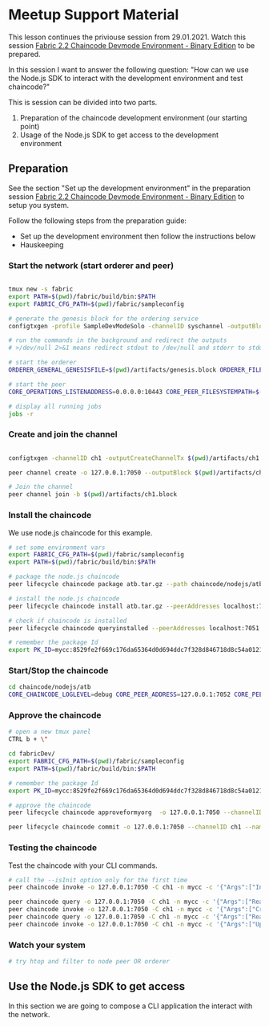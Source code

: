 # Meetup Support Material

This lesson continues the priviouse session from 29.01.2021. Watch this session [Fabric 2.2 Chaincode Devmode Environment - Binary Edition](fabric2DevMode.md) to be prepared.

In this session I want to answer the following question: "How can we use the Node.js SDK to interact with the development environment and test chaincode?"

This is session can be divided into two parts.

1. Preparation of the chaincode development environment (our starting point)  
2. Usage of the Node.js SDK to get access to the development environment

## Preparation
See the section "Set up the development environment" in the preparation session [Fabric 2.2 Chaincode Devmode Environment - Binary Edition](fabric2DevMode.md) to setup you system. 

Follow the following steps from the preparation guide:
- Set up the development environment then follow the instructions below
- Hauskeeping


### Start the network (start orderer and peer)
```bash

tmux new -s fabric
export PATH=$(pwd)/fabric/build/bin:$PATH
export FABRIC_CFG_PATH=$(pwd)/fabric/sampleconfig

# generate the genesis block for the ordering service
configtxgen -profile SampleDevModeSolo -channelID syschannel -outputBlock genesisblock -configPath $FABRIC_CFG_PATH -outputBlock $(pwd)/artifacts/genesis.block

# run the commands in the background and redirect the outputs
# >/dev/null 2>&1 means redirect stdout to /dev/null and stderr to stdout 

# start the orderer
ORDERER_GENERAL_GENESISFILE=$(pwd)/artifacts/genesis.block ORDERER_FILELEDGER_LOCATION=$(pwd)/data/orderer ORDERER_GENERAL_GENESISPROFILE=SampleDevModeSolo orderer > /dev/null 2>&1 &  

# start the peer
CORE_OPERATIONS_LISTENADDRESS=0.0.0.0:10443 CORE_PEER_FILESYSTEMPATH=$(pwd)/data/ FABRIC_LOGGING_SPEC=chaincode=debug CORE_PEER_CHAINCODELISTENADDRESS=0.0.0.0:7052 peer node start --peer-chaincodedev=true > /dev/null 2>&1 & 

# display all running jobs
jobs -r
```

### Create and join the channel
```bash

configtxgen -channelID ch1 -outputCreateChannelTx $(pwd)/artifacts/ch1.tx -profile SampleSingleMSPChannel -configPath $FABRIC_CFG_PATH

peer channel create -o 127.0.0.1:7050 --outputBlock $(pwd)/artifacts/ch1.block -c ch1 -f $(pwd)/artifacts/ch1.tx

# Join the channel
peer channel join -b $(pwd)/artifacts/ch1.block
```

### Install the chaincode
We use node.js chaincode for this example.

```bash
# set some environment vars
export FABRIC_CFG_PATH=$(pwd)/fabric/sampleconfig
export PATH=$(pwd)/fabric/build/bin:$PATH

# package the node.js chaincode
peer lifecycle chaincode package atb.tar.gz --path chaincode/nodejs/atb --lang node --label mycc

# install the node.js chaincode
peer lifecycle chaincode install atb.tar.gz --peerAddresses localhost:7051

# check if chaincode is installed
peer lifecycle chaincode queryinstalled --peerAddresses localhost:7051

# remember the package Id
export PK_ID=mycc:8529fe2f669c176da65364d0d694ddc7f328d846718d8c54a0121c500652e446
```
### Start/Stop the chaincode

```bash
cd chaincode/nodejs/atb
CORE_CHAINCODE_LOGLEVEL=debug CORE_PEER_ADDRESS=127.0.0.1:7052 CORE_PEER_TLS_ENABLED=false CORE_CHAINCODE_ID_NAME=$PK_ID ./node_modules/.bin/fabric-chaincode-node start --peer.address 127.0.0.1:7052
```

### Approve the chaincode

```bash
# open a new tmux panel
CTRL b + \" 

cd fabricDev/
export FABRIC_CFG_PATH=$(pwd)/fabric/sampleconfig
export PATH=$(pwd)/fabric/build/bin:$PATH

# remember the package Id
export PK_ID=mycc:8529fe2f669c176da65364d0d694ddc7f328d846718d8c54a0121c500652e446

# approve the chaincode 
peer lifecycle chaincode approveformyorg  -o 127.0.0.1:7050 --channelID ch1 --name mycc --version 1.0 --sequence 1 --init-required --signature-policy "OR ('SampleOrg.member')" --package-id $PK_ID

peer lifecycle chaincode commit -o 127.0.0.1:7050 --channelID ch1 --name mycc --version 1.0 --sequence 1 --init-required --signature-policy "OR ('SampleOrg.member')" --peerAddresses 127.0.0.1:7051

```

### Testing the chaincode
Test the chaincode with your CLI commands.

```bash
# call the --isInit option only for the first time
peer chaincode invoke -o 127.0.0.1:7050 -C ch1 -n mycc -c '{"Args":["InitLedger"]}' --isInit

peer chaincode query -o 127.0.0.1:7050 -C ch1 -n mycc -c '{"Args":["ReadAsset","asset1"]}'
peer chaincode invoke -o 127.0.0.1:7050 -C ch1 -n mycc -c '{"Args":["CreateAsset","A1", "red", "10", "rbole", "100"]}'
peer chaincode query -o 127.0.0.1:7050 -C ch1 -n mycc -c '{"Args":["ReadAsset","A1"]}' | jq .
peer chaincode invoke -o 127.0.0.1:7050 -C ch1 -n mycc -c '{"Args":["UpdateAsset","A1", "red", "10", "rbole", "1200.23"]}'

```

### Watch your system

```bash
# try htop and filter to node peer OR orderer
```

## Use the Node.js SDK to get access
In this section we are going to compose a CLI application the interact with the network.

